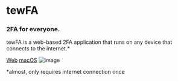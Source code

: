 # tewFA
### 2FA for everyone.

tewFA is a web-based 2FA application that runs on any device that connects to the internet.*

[Web](https://tewfa.pafges.dev) [macOS](https://github.com/tewfa/tewfa-mac)
![image](https://github.com/user-attachments/assets/21c8d558-489b-489a-8163-5de59af56fd2)

*almost, only requires internet connection once
